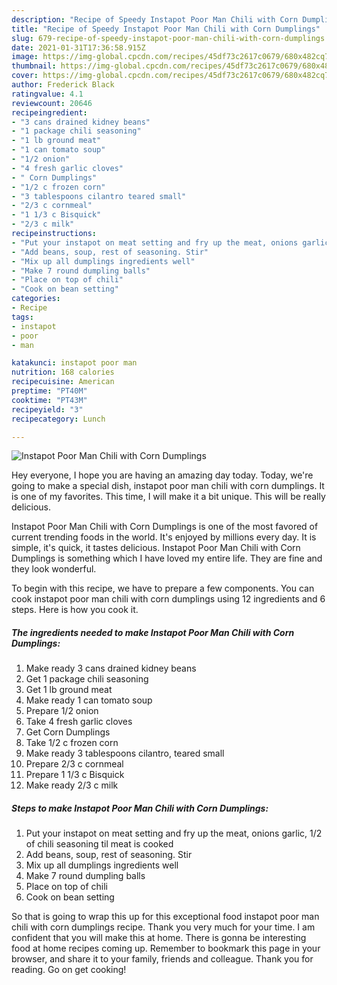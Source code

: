 ```yaml
---
description: "Recipe of Speedy Instapot Poor Man Chili with Corn Dumplings"
title: "Recipe of Speedy Instapot Poor Man Chili with Corn Dumplings"
slug: 679-recipe-of-speedy-instapot-poor-man-chili-with-corn-dumplings
date: 2021-01-31T17:36:58.915Z
image: https://img-global.cpcdn.com/recipes/45df73c2617c0679/680x482cq70/instapot-poor-man-chili-with-corn-dumplings-recipe-main-photo.jpg
thumbnail: https://img-global.cpcdn.com/recipes/45df73c2617c0679/680x482cq70/instapot-poor-man-chili-with-corn-dumplings-recipe-main-photo.jpg
cover: https://img-global.cpcdn.com/recipes/45df73c2617c0679/680x482cq70/instapot-poor-man-chili-with-corn-dumplings-recipe-main-photo.jpg
author: Frederick Black
ratingvalue: 4.1
reviewcount: 20646
recipeingredient:
- "3 cans drained kidney beans"
- "1 package chili seasoning"
- "1 lb ground meat"
- "1 can tomato soup"
- "1/2 onion"
- "4 fresh garlic cloves"
- " Corn Dumplings"
- "1/2 c frozen corn"
- "3 tablespoons cilantro teared small"
- "2/3 c cornmeal"
- "1 1/3 c Bisquick"
- "2/3 c milk"
recipeinstructions:
- "Put your instapot on meat setting and fry up the meat, onions garlic, 1/2 of chili seasoning til meat is cooked"
- "Add beans, soup, rest of seasoning. Stir"
- "Mix up all dumplings ingredients well"
- "Make 7 round dumpling balls"
- "Place on top of chili"
- "Cook on bean setting"
categories:
- Recipe
tags:
- instapot
- poor
- man

katakunci: instapot poor man 
nutrition: 168 calories
recipecuisine: American
preptime: "PT40M"
cooktime: "PT43M"
recipeyield: "3"
recipecategory: Lunch

---
```



![Instapot Poor Man Chili with Corn Dumplings](https://img-global.cpcdn.com/recipes/45df73c2617c0679/680x482cq70/instapot-poor-man-chili-with-corn-dumplings-recipe-main-photo.jpg)

Hey everyone, I hope you are having an amazing day today. Today, we're going to make a special dish, instapot poor man chili with corn dumplings. It is one of my favorites. This time, I will make it a bit unique. This will be really delicious.

Instapot Poor Man Chili with Corn Dumplings is one of the most favored of current trending foods in the world. It's enjoyed by millions every day. It is simple, it's quick, it tastes delicious. Instapot Poor Man Chili with Corn Dumplings is something which I have loved my entire life. They are fine and they look wonderful.




To begin with this recipe, we have to prepare a few components. You can cook instapot poor man chili with corn dumplings using 12 ingredients and 6 steps. Here is how you cook it.

<!--inarticleads1-->

##### The ingredients needed to make Instapot Poor Man Chili with Corn Dumplings:

1. Make ready 3 cans drained kidney beans
1. Get 1 package chili seasoning
1. Get 1 lb ground meat
1. Make ready 1 can tomato soup
1. Prepare 1/2 onion
1. Take 4 fresh garlic cloves
1. Get  Corn Dumplings
1. Take 1/2 c frozen corn
1. Make ready 3 tablespoons cilantro, teared small
1. Prepare 2/3 c cornmeal
1. Prepare 1 1/3 c Bisquick
1. Make ready 2/3 c milk




<!--inarticleads2-->

##### Steps to make Instapot Poor Man Chili with Corn Dumplings:

1. Put your instapot on meat setting and fry up the meat, onions garlic, 1/2 of chili seasoning til meat is cooked
1. Add beans, soup, rest of seasoning. Stir
1. Mix up all dumplings ingredients well
1. Make 7 round dumpling balls
1. Place on top of chili
1. Cook on bean setting




So that is going to wrap this up for this exceptional food instapot poor man chili with corn dumplings recipe. Thank you very much for your time. I am confident that you will make this at home. There is gonna be interesting food at home recipes coming up. Remember to bookmark this page in your browser, and share it to your family, friends and colleague. Thank you for reading. Go on get cooking!
